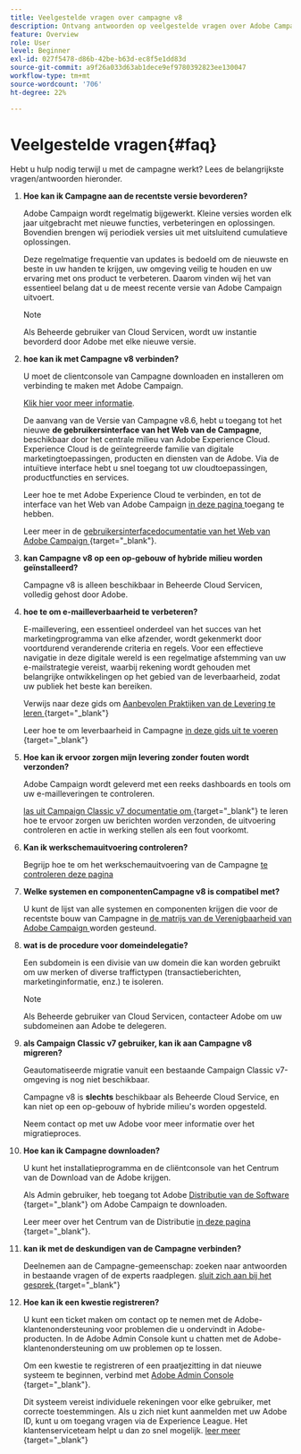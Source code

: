 ```yaml
---
title: Veelgestelde vragen over campagne v8
description: Ontvang antwoorden op veelgestelde vragen over Adobe Campaign.
feature: Overview
role: User
level: Beginner
exl-id: 027f5478-d86b-42be-b63d-ec8f5e1dd83d
source-git-commit: a9f26a033d63ab1dece9ef9780392823ee130047
workflow-type: tm+mt
source-wordcount: '706'
ht-degree: 22%

---
```


# Veelgestelde vragen{#faq}

Hebt u hulp nodig terwijl u met de campagne werkt? Lees de belangrijkste vragen/antwoorden hieronder.

1. **Hoe kan ik Campagne aan de recentste versie bevorderen?**

   Adobe Campaign wordt regelmatig bijgewerkt. Kleine versies worden elk jaar uitgebracht met nieuwe functies, verbeteringen en oplossingen. Bovendien brengen wij periodiek versies uit met uitsluitend cumulatieve oplossingen.

   Deze regelmatige frequentie van updates is bedoeld om de nieuwste en beste in uw handen te krijgen, uw omgeving veilig te houden en uw ervaring met ons product te verbeteren. Daarom vinden wij het van essentieel belang dat u de meest recente versie van Adobe Campaign uitvoert.

   >[!NOTE]
   >
   >Als Beheerde gebruiker van Cloud Servicen, wordt uw instantie bevorderd door Adobe met elke nieuwe versie.

1. **hoe kan ik met Campagne v8 verbinden?**

   U moet de clientconsole van Campagne downloaden en installeren om verbinding te maken met Adobe Campaign.

   [Klik hier voor meer informatie](connect.md).

   De aanvang van de Versie van Campagne v8.6, hebt u toegang tot het nieuwe **de gebruikersinterface van het Web van de Campagne**, beschikbaar door het centrale milieu van Adobe Experience Cloud. Experience Cloud is de geïntegreerde familie van digitale marketingtoepassingen, producten en diensten van de Adobe. Via de intuïtieve interface hebt u snel toegang tot uw cloudtoepassingen, productfuncties en services.

   Leer hoe te met Adobe Experience Cloud te verbinden, en tot de interface van het Web van Adobe Campaign [ in deze pagina ](campaign-ui.md#ac-web-ui) toegang te hebben.

   Leer meer in de [ gebruikersinterfacedocumentatie van het Web van Adobe Campaign ](https://experienceleague.adobe.com/en/docs/campaign-web/v8/campaign-web-home) {target="_blank"}.

1. **kan Campagne v8 op een op-gebouw of hybride milieu worden geïnstalleerd?**

   Campagne v8 is alleen beschikbaar in Beheerde Cloud Servicen, volledig gehost door Adobe.

1. **hoe te om e-mailleverbaarheid te verbeteren?**

   E-maillevering, een essentieel onderdeel van het succes van het marketingprogramma van elke afzender, wordt gekenmerkt door voortdurend veranderende criteria en regels. Voor een effectieve navigatie in deze digitale wereld is een regelmatige afstemming van uw e-mailstrategie vereist, waarbij rekening wordt gehouden met belangrijke ontwikkelingen op het gebied van de leverbaarheid, zodat uw publiek het beste kan bereiken.

   Verwijs naar deze gids om [ Aanbevolen Praktijken van de Levering te leren ](https://experienceleague.adobe.com/docs/deliverability-learn/deliverability-best-practice-guide/introduction.html?lang=nl) {target="_blank"}

   Leer hoe te om leverbaarheid in Campagne [ in deze gids uit te voeren ](https://experienceleague.adobe.com/docs/deliverability-learn/deliverability-best-practice-guide/additional-resources/general-resources.html) {target="_blank"}

1. **Hoe kan ik ervoor zorgen mijn levering zonder fouten wordt verzonden?**

   Adobe Campaign wordt geleverd met een reeks dashboards en tools om uw e-mailleveringen te controleren.

   [ las uit Campaign Classic v7 documentatie om ](https://experienceleague.adobe.com/docs/campaign-classic/using/sending-messages/monitoring-deliveries/about-delivery-monitoring.html) {target="_blank"} te leren hoe te ervoor zorgen uw berichten worden verzonden, de uitvoering controleren en actie in werking stellen als een fout voorkomt.

1. **Kan ik werkschemauitvoering controleren?**

   Begrijp hoe te om het werkschemauitvoering van de Campagne [ te controleren deze pagina ](https://experienceleague.adobe.com/docs/campaign/automation/workflows/executing-a-workflow/start-a-workflow.html)

1. **Welke systemen en componentenCampagne v8 is compatibel met?**

   U kunt de lijst van alle systemen en componenten krijgen die voor de recentste bouw van Campagne in [ de matrijs van de Verenigbaarheid van Adobe Campaign ](compatibility-matrix.md) worden gesteund.

1. **wat is de procedure voor domeindelegatie?**

   Een subdomein is een divisie van uw domein die kan worden gebruikt om uw merken of diverse traffictypen (transactieberichten, marketinginformatie, enz.) te isoleren.

   >[!NOTE]
   >
   >Als Beheerde gebruiker van Cloud Servicen, contacteer Adobe om uw subdomeinen aan Adobe te delegeren.

1. **als Campaign Classic v7 gebruiker, kan ik aan Campagne v8 migreren?**

   Geautomatiseerde migratie vanuit een bestaande Campaign Classic v7-omgeving is nog niet beschikbaar.

   Campagne v8 is **slechts** beschikbaar als Beheerde Cloud Service, en kan niet op een op-gebouw of hybride milieu&#39;s worden opgesteld.

   Neem contact op met uw Adobe voor meer informatie over het migratieproces.

1. **Hoe kan ik Campagne downloaden?**

   U kunt het installatieprogramma en de cliëntconsole van het Centrum van de Download van de Adobe krijgen.

   Als Admin gebruiker, heb toegang tot Adobe [ Distributie van de Software ](https://experience.adobe.com/#/downloads/content/software-distribution/en/campaign.html) {target="_blank"} om Adobe Campaign te downloaden.

   Leer meer over het Centrum van de Distributie [ in deze pagina ](https://experienceleague.adobe.com/docs/experience-cloud/software-distribution/home.html) {target="_blank"}.

1. **kan ik met de deskundigen van de Campagne verbinden?**

   Deelnemen aan de Campagne-gemeenschap: zoeken naar antwoorden in bestaande vragen of de experts raadplegen. [ sluit zich aan bij het gesprek ](https://experienceleaguecommunities.adobe.com/t5/adobe-campaign-classic/ct-p/adobe-campaign-classic-community) {target="_blank"}


1. **Hoe kan ik een kwestie registreren?**

   U kunt een ticket maken om contact op te nemen met de Adobe-klantenondersteuning voor problemen die u ondervindt in Adobe-producten. In de Adobe Admin Console kunt u chatten met de Adobe-klantenondersteuning om uw problemen op te lossen.

   Om een kwestie te registreren of een praatjezitting in dat nieuwe systeem te beginnen, verbind met [ Adobe Admin Console ](https://adminConsole.adobe.com/overview) {target="_blank"}.

   Dit systeem vereist individuele rekeningen voor elke gebruiker, met correcte toestemmingen. Als u zich niet kunt aanmelden met uw Adobe ID, kunt u om toegang vragen via de Experience League. Het klantenserviceteam helpt u dan zo snel mogelijk. [ leer meer ](https://helpx.adobe.com/nl/enterprise/admin-guide.html/enterprise/using/support-for-experience-cloud.ug.html) {target="_blank"}
